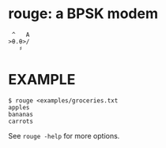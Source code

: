 # rouge: a BPSK modem

```text
 ^   A
>θ.θ>/
   ♯
```

# EXAMPLE

```console
$ rouge <examples/groceries.txt
apples
bananas
carrots
```

See `rouge -help` for more options.
